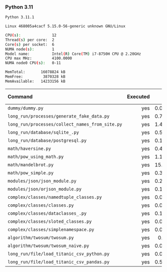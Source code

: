 ### **Python 3.11**

```bash
Python 3.11.1

Linux 468005a4cacf 5.15.0-56-generic unknown GNU/Linux

CPU(s):              12
Thread(s) per core:  2
Core(s) per socket:  6
NUMA node(s):        1
Model name:          Intel(R) Core(TM) i7-8750H CPU @ 2.20GHz
CPU max MHz:         4100.0000
NUMA node0 CPU(s):   0-11

MemTotal:       16078824 kB
MemFree:         3870328 kB
MemAvailable:   14233156 kB
```

| Command | Executed | Mean [s] | Stddev [s] | Median [s] | Min [s] | Max [s] | Memory [MB] |
|:---|---:|---:|---:|---:|---:|---:|---:|
| `dummy/dummy.py` | yes | 0.02151 | 0.0024 | 0.02148 | 0.01816 | 0.02483 | 25.875 |
| `long_run/processes/generate_fake_data.py` | yes | 0.74651 | 0.00358 | 0.74567 | 0.74171 | 0.75156 | 72.33789 |
| `long_run/processes/collect_names_from_site.py` | yes | 1.44826 | 0.01178 | 1.44823 | 1.43574 | 1.46984 | 47.14023 |
| `long_run/database/sqlite_.py` | yes | 0.55568 | 0.00204 | 0.55617 | 0.55282 | 0.55912 | 71.35781 |
| `long_run/database/postgresql.py` | yes | 0.14188 | 0.00109 | 0.14188 | 0.14027 | 0.14347 | 29.84531 |
| `math/haversine.py` | yes | 0.45497 | 0.00543 | 0.45635 | 0.44542 | 0.46381 | 25.70742 |
| `math/pow_using_math.py` | yes | 1.16648 | 0.00464 | 1.16637 | 1.15586 | 1.17204 | 25.70078 |
| `math/mandelbrot.py` | yes | 15.0777 | 0.13212 | 15.03949 | 14.92236 | 15.296 | 39.05898 |
| `math/pow_simple.py` | yes | 0.32654 | 0.00953 | 0.32066 | 0.31802 | 0.34081 | 25.74961 |
| `modules/json/json_module.py` | yes | 0.28104 | 0.00167 | 0.28129 | 0.27763 | 0.2833 | 25.8668 |
| `modules/json/orjson_module.py` | yes | 0.17596 | 0.00335 | 0.17511 | 0.17247 | 0.18246 | 26.48242 |
| `complex/classes/namedtuple_classes.py` | yes | 0.07918 | 0.00089 | 0.07883 | 0.07815 | 0.08074 | 26.53594 |
| `complex/classes/classes.py` | yes | 0.02011 | 0.00058 | 0.02003 | 0.01932 | 0.02096 | 26.88984 |
| `complex/classes/dataclasses_.py` | yes | 0.10843 | 0.00263 | 0.10754 | 0.10674 | 0.11552 | 27.1375 |
| `complex/classes/sloted_classes.py` | yes | 0.01993 | 0.00051 | 0.01979 | 0.01952 | 0.0213 | 26.99727 |
| `complex/classes/simplenamespace.py` | yes | 0.02451 | 0.00036 | 0.02467 | 0.02384 | 0.02487 | 26.9668 |
| `algorithm/twosum/twosum.py` | yes | 0.0696 | 0.00048 | 0.0696 | 0.06867 | 0.07036 | 25.725 |
| `algorithm/twosum/twosum_naive.py` | yes | 0.07038 | 0.00052 | 0.07034 | 0.06969 | 0.07136 | 25.72305 |
| `long_run/file/load_titanic_csv_python.py` | yes | 0.05654 | 0.00097 | 0.05632 | 0.05575 | 0.0591 | 26.01836 |
| `long_run/file/load_titanic_csv_pandas.py` | yes | 0.58249 | 0.00342 | 0.582 | 0.5788 | 0.59119 | 69.49727 |
